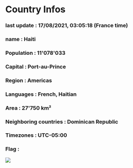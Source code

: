 # Country  Infos
### last update : 17/08/2021, 03:05:18 (France time)

### name : Haiti
### Population : 11'078'033
### Capital : Port-au-Prince
### Region : Americas
### Languages : French, Haitian
### Area : 27'750 km²
### Neighboring countries : Dominican Republic
### Timezones : UTC-05:00

### Flag :
![](https://restcountries.eu/data/hti.svg)